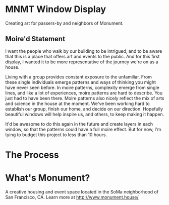 # MNMT Window Display
Creating art for passers-by and neighbors of Monument.

## Moire'd Statement
I want the people who walk by our building to be intrigued, and to be aware that this is a place that offers art and events to the public. And for this first display, I wanted it to be more representative of the journey we're on as a house. 

Living with a group provides constant exposure to the unfamiliar. From these single individuals emerge patterns and ways of thinking you might have never seen before. In moire patterns, complexity emerge from single lines, and like a lot of experiences, moire patterns are hard to describe. You just had to have been there. Moire patterns also nicely reflect the mix of arts and science in the house at the moment. We've been working hard to establish our group, finish our home, and decide on our direction. Hopefully beautiful windows will help inspire us, and others, to keep making it happen. 

It'd be awesome to do this again in the future and create layers in each window, so that the patterns could have a full moire effect. But for now, I'm tying to budget this project to less than 10 hours.

# The Process


# What's Monument?
A creative housing and event space located in the SoMa neighborhood of San Francisco, CA. Learn more at http://www.monument.house/
